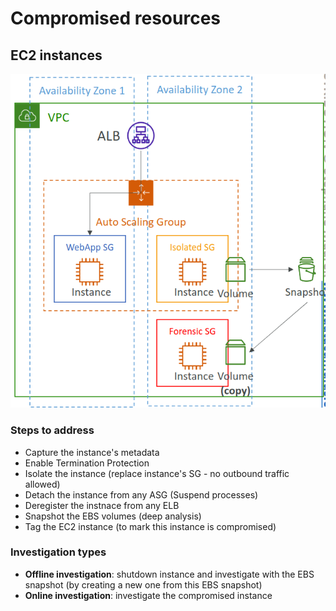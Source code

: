 # Compromised resources

## EC2 instances

<img src="./assets/compromised-ec2.png" />

### Steps to address

- Capture the instance's metadata
- Enable Termination Protection
- Isolate the instance (replace instance's SG - no outbound traffic allowed)
- Detach the instance from any ASG (Suspend processes)
- Deregister the instnace from any ELB
- Snapshot the EBS volumes (deep analysis)
- Tag the EC2 instance (to mark this instance is compromised)

### Investigation types

- **Offline investigation**: shutdown instance and investigate with the EBS snapshot (by creating a new one from this EBS snapshot)
- **Online investigation**: investigate the compromised instance

